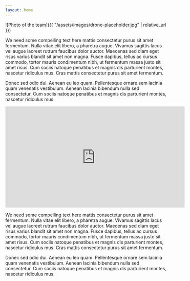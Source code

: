 ```yaml
---
layout: home
---
```


![Photo of the team]({{ "/assets/images/drone-placeholder.jpg" | relative_url }})

We need some compelling text here mattis consectetur purus sit amet fermentum. Nulla vitae elit libero, a pharetra augue. Vivamus sagittis lacus vel augue laoreet rutrum faucibus dolor auctor. Maecenas sed diam eget risus varius blandit sit amet non magna. Fusce dapibus, tellus ac cursus commodo, tortor mauris condimentum nibh, ut fermentum massa justo sit amet risus. Cum sociis natoque penatibus et magnis dis parturient montes, nascetur ridiculus mus. Cras mattis consectetur purus sit amet fermentum.

Donec sed odio dui. Aenean eu leo quam. Pellentesque ornare sem lacinia quam venenatis vestibulum. Aenean lacinia bibendum nulla sed consectetur. Cum sociis natoque penatibus et magnis dis parturient montes, nascetur ridiculus mus.

<iframe width="560" height="315" src="https://www.youtube-nocookie.com/embed/LOU6-r7TRAA?rel=0" frameborder="0" allow="autoplay; encrypted-media" allowfullscreen></iframe>

We need some compelling text here mattis consectetur purus sit amet fermentum. Nulla vitae elit libero, a pharetra augue. Vivamus sagittis lacus vel augue laoreet rutrum faucibus dolor auctor. Maecenas sed diam eget risus varius blandit sit amet non magna. Fusce dapibus, tellus ac cursus commodo, tortor mauris condimentum nibh, ut fermentum massa justo sit amet risus. Cum sociis natoque penatibus et magnis dis parturient montes, nascetur ridiculus mus. Cras mattis consectetur purus sit amet fermentum.

Donec sed odio dui. Aenean eu leo quam. Pellentesque ornare sem lacinia quam venenatis vestibulum. Aenean lacinia bibendum nulla sed consectetur. Cum sociis natoque penatibus et magnis dis parturient montes, nascetur ridiculus mus.
